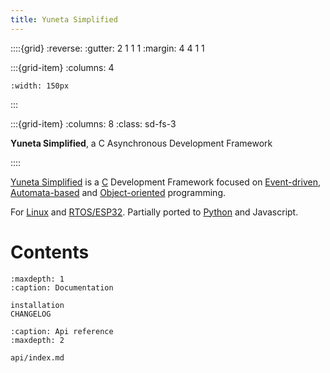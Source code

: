 ```yaml
---
title: Yuneta Simplified
---
```


::::{grid}
:reverse:
:gutter: 2 1 1 1
:margin: 4 4 1 1

:::{grid-item}
:columns: 4

```{image} ./_static/yuneta-image.svg
:width: 150px
```
:::

:::{grid-item}
:columns: 8
:class: sd-fs-3

**Yuneta Simplified**, a C Asynchronous Development Framework 

::::

[Yuneta Simplified](https://yuneta.io) is a [C](https://en.wikipedia.org/wiki/C_(programming_language)) Development Framework focused on 
[Event-driven](https://en.wikipedia.org/wiki/Event-driven_programming), 
[Automata-based](https://en.wikipedia.org/wiki/Automata-based_programming) 
and [Object-oriented](https://en.wikipedia.org/wiki/Object-oriented_programming) 
programming.

For [Linux](https://en.wikipedia.org/wiki/Linux) and [RTOS/ESP32](https://www.espressif.com/en/products/sdks/esp-idf). Partially ported to [Python](https://www.python.org/) and Javascript.


# Contents

```{toctree}
:maxdepth: 1
:caption: Documentation

installation
CHANGELOG
```

```{toctree}
:caption: Api reference
:maxdepth: 2

api/index.md
```